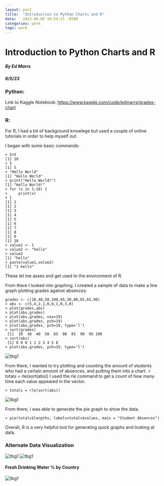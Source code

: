 ```yaml
---
layout: post
title:  "Introduction to Python Charts and R"
date:   2023-06-05 10:54:21 -0500
categories: work
tags: work
---
```



# Introduction to Python Charts and R
##### By Ed Marrs
##### 6/5/23

### Python:
Link to Kaggle Notebook:
https://www.kaggle.com/code/edmarrs/grades-chart

### R:

For R, I had a bit of background knowlege but used a couple of online tutorials in order to help myself out.

I began with some basic commands:
```
> 5+5
[1] 10
> 5
[1] 5
> "Hello World"
[1] "Hello World"
> print("Hello World!")
[1] "Hello World!"
> for (x in 1:10) {
+     print(x)
+ }
[1] 1
[1] 2
[1] 3
[1] 4
[1] 5
[1] 6
[1] 7
[1] 8
[1] 9
[1] 10
> value1 <- 1
> value2 <- "hello"
> value2
[1] "hello"
> paste(value1,value2)
[1] "1 hello"
```

These let me asses and get used to the environment of R.

From there I looked into graphing. I created a sample of data to make a line graph plotting grades against absences:
```
grades <- c(10,40,50,100,95,30,80,85,65,90)
> abs <- c(5,4,2,1,0,8,1,0,3,0)
> plot(grades,abs)
> plot(abs,grades)
> plot(abs,grades, cex=19)
> plot(abs,grades, pch=19)
> plot(abs,grades, pch=19, type='l')
> sort(grades)
 [1]  10  30  40  50  65  80  85  90  95 100
> sort(abs)
 [1] 0 0 0 1 1 2 3 4 5 8
> plot(abs,grades, pch=19, type='l')
```
![tbg1](https://edmarrs.github.io/images/graph1.PNG)

From there, I wanted to try plotting and counting the amount of students who had a certain amount of absences, and putting them into a chart. > totals = rle(sort(abs))
I used the rle command to get a count of how many time each value appeared in the vector.

```
> totals = rle(sort(abs))
```

![tbg1](https://edmarrs.github.io/images/data1.PNG)

From there, I was able to generate the pie graph to show the data.
```
> pie(totals$lengths, labels=totals$values, main = "Student Absences")
```
Overall, R is a very helpful tool for generating quick graphs and looking at data.

### Alternate Data Visualization
![tbg1](https://edmarrs.github.io/images/USPopulation.png)
![tbg1](https://edmarrs.github.io/images/MTvSt.png)
#### Fresh Drinking Water % by Country
![tbg1](https://edmarrs.github.io/images/cleanWater.jpg)

